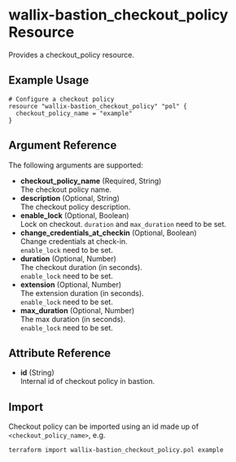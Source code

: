 # wallix-bastion_checkout_policy Resource

Provides a checkout_policy resource.

## Example Usage

```hcl
# Configure a checkout policy
resource "wallix-bastion_checkout_policy" "pol" {
  checkout_policy_name = "example"
}
```

## Argument Reference

The following arguments are supported:

- **checkout_policy_name** (Required, String)  
  The checkout policy name.
- **description** (Optional, String)  
  The checkout policy description.
- **enable_lock** (Optional, Boolean)  
  Lock on checkout.
  `duration` and `max_duration` need to be set.
- **change_credentials_at_checkin** (Optional, Boolean)  
  Change credentials at check-in.  
  `enable_lock` need to be set.
- **duration** (Optional, Number)  
  The checkout duration (in seconds).  
  `enable_lock` need to be set.
- **extension** (Optional, Number)  
  The extension duration (in seconds).  
  `enable_lock` need to be set.
- **max_duration** (Optional, Number)  
  The max duration (in seconds).  
  `enable_lock` need to be set.

## Attribute Reference

- **id** (String)  
  Internal id of checkout policy in bastion.

## Import

Checkout policy can be imported using an id made up of `<checkout_policy_name>`, e.g.

```shell
terraform import wallix-bastion_checkout_policy.pol example
```
